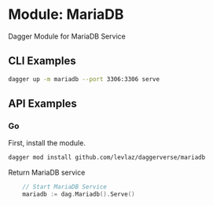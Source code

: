 # Module: MariaDB 

Dagger Module for MariaDB Service

## CLI Examples

```sh
dagger up -m mariadb --port 3306:3306 serve
```

## API Examples 

### Go 

First, install the module. 

```sh
dagger mod install github.com/levlaz/daggerverse/mariadb
```

Return MariaDB service
```go
	// Start MariaDB Service
	mariadb := dag.Mariadb().Serve()
```